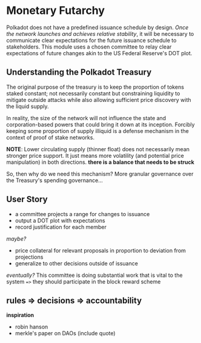 # Monetary Futarchy

Polkadot does not have a predefined issuance schedule by design. *Once the network launches and achieves relative stability*, it will be necessary to communicate clear expectations for the future issuance schedule to stakeholders. This module uses a chosen committee to relay clear expectations of future changes akin to the US Federal Reserve's DOT plot.

## Understanding the Polkadot Treasury

The original purpose of the treasury is to keep the proportion of tokens staked constant; not necessarily constant but constraining liquidity to mitigate outside attacks while also allowing sufficient price discovery with the liquid supply.

In reality, the size of the network will not influence the state and corporation-based powers that could bring it down at its inception. Forcibly keeping some proportion of supply illiquid is a defense mechanism in the context of proof of stake networks.

**NOTE**:
Lower circulating supply (thinner float) does not necessarily mean stronger price support. It just means more volatility (and potential price manipulation) in both directions. **there is a balance that needs to be struck**

So, then why do we need this mechanism? More granular governance over the Treasury's spending governance...

## User Story

* a committee projects a range for changes to issuance
* output a DOT plot with expectations
* record justification for each member

*maybe?*
* price collateral for relevant proposals in proportion to deviation from projections
* generalize to other decisions outside of issuance

*eventually?*
This committee is doing substantial work that is vital to the system `=>` they should participate in the block reward scheme

## rules => decisions => accountability

**inspiration**
* robin hanson
* merkle's paper on DAOs (include quote)